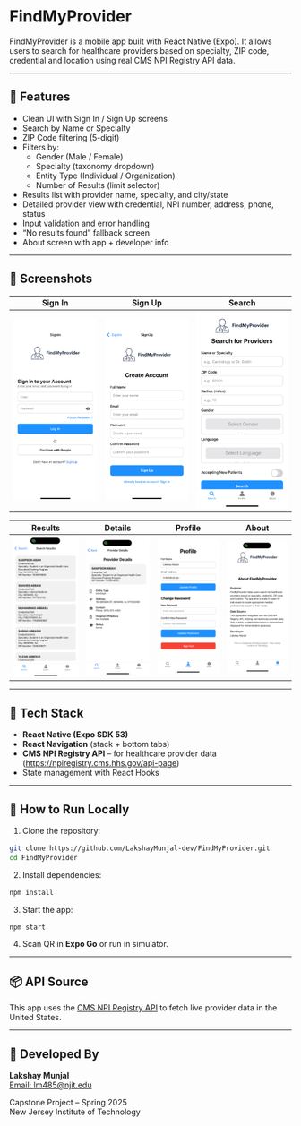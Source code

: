 # FindMyProvider

FindMyProvider is a mobile app built with React Native (Expo). It allows users to search for healthcare providers based on specialty, ZIP code, credential and location using real CMS NPI Registry API data.

---

## 📱 Features

- Clean UI with Sign In / Sign Up screens
- Search by Name or Specialty
- ZIP Code filtering (5-digit)
- Filters by:
  - Gender (Male / Female)
  - Specialty (taxonomy dropdown)
  - Entity Type (Individual / Organization)
  - Number of Results (limit selector)
- Results list with provider name, specialty, and city/state
- Detailed provider view with credential, NPI number, address, phone, status
- Input validation and error handling
- “No results found” fallback screen
- About screen with app + developer info

---

## 📸 Screenshots

| Sign In | Sign Up | Search |
|---------|---------|--------|
| ![SignIn](screenshots/signin.png) | ![SignUp](screenshots/signup.png) | ![Search](screenshots/search.png) |

| Results | Details | Profile | About |
|---------|---------|---------|--------|
| ![Results](screenshots/results.png) | ![Details](screenshots/details.png) | ![Profile](screenshots/profile.png) | ![About](screenshots/about.png) |

---

## 🧰 Tech Stack

- **React Native (Expo SDK 53)**
- **React Navigation** (stack + bottom tabs)
- **CMS NPI Registry API** – for healthcare provider data (https://npiregistry.cms.hhs.gov/api-page)
- State management with React Hooks

---

## 🚀 How to Run Locally

1. Clone the repository:
```bash
git clone https://github.com/LakshayMunjal-dev/FindMyProvider.git
cd FindMyProvider
```

2. Install dependencies:
```bash
npm install
```

3. Start the app:
```bash
npm start
```

4. Scan QR in **Expo Go** or run in simulator.

---

## 📦 API Source

This app uses the [CMS NPI Registry API](https://npiregistry.cms.hhs.gov/api-page) to fetch live provider data in the United States.

---

## 👤 Developed By

**Lakshay Munjal**  
[Email: lm485@njit.edu](mailto:lm485@njit.edu)

Capstone Project – Spring 2025  
New Jersey Institute of Technology